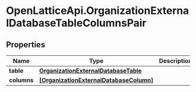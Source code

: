 # OpenLatticeApi.OrganizationExternalDatabaseTableColumnsPair

## Properties

Name | Type | Description | Notes
------------ | ------------- | ------------- | -------------
**table** | [**OrganizationExternalDatabaseTable**](OrganizationExternalDatabaseTable.md) |  | [optional] 
**columns** | [**[OrganizationExternalDatabaseColumn]**](OrganizationExternalDatabaseColumn.md) |  | [optional] 


